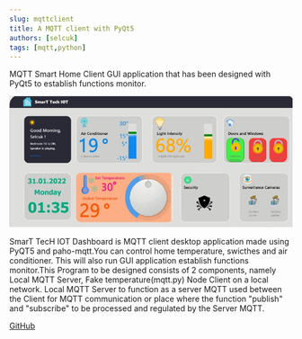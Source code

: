 ```yaml
---
slug: mqttclient
title: A MQTT client with PyQt5
authors: [selcuk]
tags: [mqtt,python]
---
```


MQTT Smart Home Client GUI application that has been designed with PyQt5 to establish functions monitor.

![Docusaurus Plushie](./1643583863074-01b618aaed4c59d5c66bc4a9c48674f6.jpeg)
<!-- truncate -->

SmarT TecH IOT Dashboard is MQTT client desktop application made using PyQT5 and paho-mqtt.You can control home temperature, swicthes and air conditioner. This will also run GUI application establish functions monitor.This Program to be designed consists of 2 components, namely Local MQTT Server, Fake temperature(mqtt.py) Node Client on a local network. Local MQTT Server to function as a server MQTT used between the Client for MQTT communication or place where the function "publish" and "subscribe" to be processed and regulated by the Server MQTT.


[GitHub](https://github.com/selcukgk29/A-MQTT-client-with-PyQt5-PSide2)